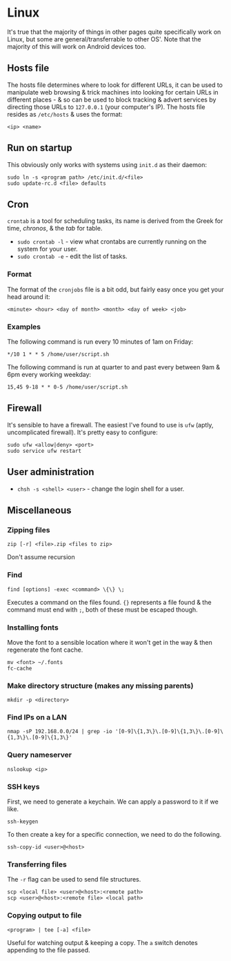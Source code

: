 # Linux


It's true that the majority of things in other pages quite specifically work on Linux, but some are general/transferrable to other OS'. Note that the majority of this will work on Android devices too.


## Hosts file


The hosts file determines where to look for different URLs, it can be used to manipulate web browsing & trick machines into looking for certain URLs in different places - & so can be used to block tracking & advert services by directing those URLs to `127.0.0.1` (your computer's IP). The hosts file resides as `/etc/hosts` & uses the format:

    <ip> <name>

## Run on startup


This obviously only works with systems using `init.d` as their daemon:

    sudo ln -s <program path> /etc/init.d/<file>
    sudo update-rc.d <file> defaults     


## Cron


`crontab` is a tool for scheduling tasks, its name is derived from the Greek for time, *chronos*, & the *tab* for table.

* `sudo crontab -l` - view what crontabs are currently running on the system for your user.
* `sudo crontab -e` - edit the list of tasks.

### Format

The format of the `cronjobs` file is a bit odd, but fairly easy once you get your head around it:

    <minute> <hour> <day of month> <month> <day of week> <job>

### Examples

The following command is run every 10 minutes of 1am on Friday:
    
    */10 1 * * 5 /home/user/script.sh

The following command is run at quarter to and past every between 9am & 6pm every working weekday:

    15,45 9-18 * * 0-5 /home/user/script.sh


## Firewall


It's sensible to have a firewall. The easiest I've found to use is `ufw` (aptly, uncomplicated firewall). It's pretty easy to configure:

    sudo ufw <allow|deny> <port>
    sudo service ufw restart


## User administration

* `chsh -s <shell> <user>` - change the login shell for a user.


## Miscellaneous

### Zipping files

    zip [-r] <file>.zip <files to zip>

Don't assume recursion

### Find

    find [options] -exec <command> \{\} \;

Executes a command on the files found. `{}` represents a file found & the command must end with `;`, both of these must be escaped though.

### Installing fonts

Move the font to a sensible location where it won't get in the way & then regenerate the font cache.

    mv <font> ~/.fonts
    fc-cache

### Make directory structure (makes any missing parents)

    mkdir -p <directory>

### Find IPs on a LAN

    nmap -sP 192.168.0.0/24 | grep -io '[0-9]\{1,3\}\.[0-9]\{1,3\}\.[0-9]\{1,3\}\.[0-9]\{1,3\}'
    
### Query nameserver

    nslookup <ip>

### SSH keys

First, we need to generate a keychain. We can apply a password to it if we like.

    ssh-keygen

To then create a key for a specific connection, we need to do the following.

    ssh-copy-id <user>@<host>

### Transferring files

The `-r` flag can be used to send file structures.

    scp <local file> <user>@<host>:<remote path>
    scp <user>@<host>:<remote file> <local path>

### Copying output to file

    <program> | tee [-a] <file>

Useful for watching output & keeping a copy. The `a` switch denotes appending to the file passed.


